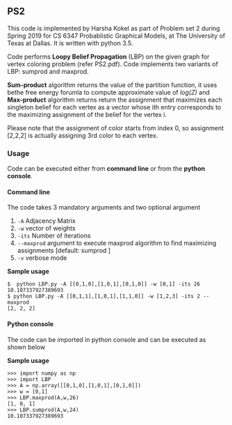 ## PS2

This code is implemented by Harsha Kokel as part of Problem set 2 during Spring 2019 for CS 6347 Probablistic Graphical Models, at The University of Texas at Dallas. It is written with python 3.5.

Code performs **Loopy Belief Propagation** (LBP) on the given graph for vertex coloring problem (refer PS2.pdf). Code implements two variants of LBP: sumprod and maxprod.

**Sum-product** algorithm returns the value of the partition function, it uses bethe free energy forumla to compute approximate value of *log(Z)* and **Max-product** algorithm returns return the assignment that maximizes each singleton belief for each vertex as a vector whose ith entry corresponds to the maximizing assignment of the belief for the vertex i.

Please note that the assignment of color starts from index 0, so assignment [2,2,2] is actually assigning 3rd color to each vertex.

### Usage

Code can be executed either from **command line** or from the **python console**.

#### Command line

The code takes 3 mandatory arguments and two optional argument

1. `-A` Adjacency Matrix  
2. `-w` vector of weights  
2. `-its` Number of iterations
2. `--maxprod` argument to execute maxprod algorithm to find maximizing assignments [default: sumprod ]
2. `-v` verbose mode

**Sample usage**

```terminal
$  python LBP.py -A [[0,1,0],[1,0,1],[0,1,0]] -w [0,1] -its 26
10.107337927389693
$ python LBP.py -A [[0,1,1],[1,0,1],[1,1,0]] -w [1,2,3] -its 2 --maxprod
[2, 2, 2]
```

#### Python console

The code can be imported in python console and can be executed as shown below

**Sample usage**

```console
>>> import numpy as np
>>> import LBP
>>> A = np.array([[0,1,0],[1,0,1],[0,1,0]])
>>> w = [0,1]
>>> LBP.maxprod(A,w,26)
[1, 0, 1]
>>> LBP.sumprod(A,w,24)
10.107337927389693
```
